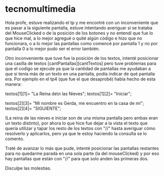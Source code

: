 # tecnomultimedia
Hola profe, estuve realizando el tp y me encontré con un inconveniente que es pasar a la siguiente pantalla, estuve intentando averiguar si se trataba del MouseClicked o 
de la posición de los botones y no entendí que fue lo que hice mal, a lo mejor agregué o quité algún código e hizo que no funcionara, o a lo mejor las pantallas como comencé por
pantalla 1 y no por pantalla 0 a lo mejor pudo ser el error también.

Otro inconveniente que tuve fue la posición de los textos, intenté posicionar una casilla de textos [cantPantallas][cantTextos] pero tuve problemas para que el codigo se ejecute
ya que la cantidad de pantallas me ayudaban a que si tenía más de un texto en una pantalla, podía indicar de qué pantalla era. 
Por ejemplo en el tp4 (que fue el que desaprobé) había hecho de esta manera: 

textos[1][1]= "La Reina de\n las Nieves"; 
  textos[1][2]= "Iniciar";

  textos[2][3]= "Mi nombre es Gerda, me encuentro en la casa de mi";
  textos[2][4]= "SIGUIENTE";            

(La reina de las nieves e iniciar son de una misma pantalla pero ambas eran un texto distinto), por ahora lo que hice fue dejar a la vista el texto que quería utilizar y tapar los resto de los textos con "//" hasta averiguar cómo resolverlo y aplicarlos, pero ya que le estoy haciendo la consulta se lo comento.

Traté de avanzar lo más que pude, intenté posicionar las pantallas restantes para no
quedarme parada en una sola parte (la del mouseClicked) y por eso hay pantallas que están con "//" para que solo anden las primeras dos.

Disculpe las molestias.

